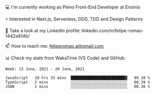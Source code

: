 💻 I'm currently working as Pleno Front-End Developer at Ensinio

⚡ Interested in Next.js, Serverless, DDD, TDD and Design Patterns

👥 Take a look at my LinkedIn profile: linkedin.com/in/felipe-romao-1442a814b/

📫 How to reach me: feliperomao.a@gmail.com

📊 Check my stats from WakaTime (VS Code) and GitHub:

<!--START_SECTION:waka-->
```text
Week: 13 June, 2021 - 20 June, 2021

JavaScript   10 hrs 33 mins  ████████████████████████▓   99.10 % 
TypeScript   2 mins          ░░░░░░░░░░░░░░░░░░░░░░░░░   00.39 % 
JSON         2 mins          ░░░░░░░░░░░░░░░░░░░░░░░░░   00.38 % 
```
<!--END_SECTION:waka-->
